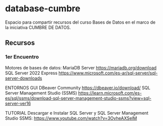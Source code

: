 # database-cumbre
Espacio para compartir recursos del curso Bases de Datos  en el marco de la iniciativa CUMBRE DE DATOS.

## Recursos
### 1er Encuentro
Motores de bases de datos:
MariaDB Server https://mariadb.org/download 
SQL Server 2022 Express https://www.microsoft.com/es-ar/sql-server/sql-server-downloads

ENTORNOS GUI
DBeaver Community https://dbeaver.io/download/
SQL Server Management Studio (SSMS) https://learn.microsoft.com/es-es/sql/ssms/download-sql-server-management-studio-ssms?view=sql-server-ver16

TUTORIAL 
Descargar e Instalar SQL Server y SQL Server Management Studio SSMS: https://www.youtube.com/watch?v=3OvheAXSelM

